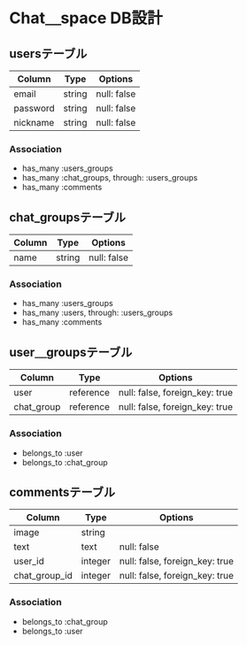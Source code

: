 # Chat＿space DB設計
## usersテーブル
|Column|Type|Options|
|------|----|-------|
|email|string|null: false|
|password|string|null: false|
|nickname|string|null: false|
### Association
- has_many :users_groups
- has_many :chat_groups, through: :users_groups
- has_many :comments

## chat_groupsテーブル
|Column|Type|Options|
|------|----|-------|
|name|string|null: false|
### Association
- has_many :users_groups
- has_many :users, through: :users_groups
- has_many :comments

## user＿groupsテーブル
|Column|Type|Options|
|------|----|-------|
|user|reference|null: false, foreign_key: true|
|chat_group|reference|null: false, foreign_key: true|
### Association
- belongs_to :user
- belongs_to :chat_group

## commentsテーブル
|Column|Type|Options|
|------|----|-------|
|image|string||
|text|text|null: false|
|user_id|integer|null: false, foreign_key: true|
|chat_group_id|integer|null: false, foreign_key: true|
### Association
- belongs_to :chat_group
- belongs_to :user
